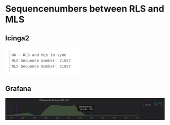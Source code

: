 # Sequencenumbers between RLS and MLS

## Icinga2
![landingpage](../../assets/sequencenumbers_icinga2.png)

## Grafana
![landingpage](../../assets/sequencenumbers_grafana.png)
